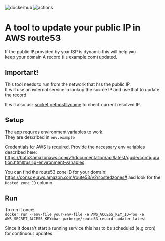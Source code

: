 ![dockerhub](https://img.shields.io/docker/pulls/parberge/route53-record-updater.svg)
![actions](https://github.com/parberge/route53-record-updater/workflows/Python%20testing/badge.svg)

# A tool to update your public IP in AWS route53
If the public IP provided by your ISP is dynamic this will help you  
keep your domain A record (i.e example.com) updated.

## Important!
This tool needs to run from the network that has the public IP.  
It will use an external service to lookup the source IP and use that to update the record.

It will also use [socket.gethostbyname](https://docs.python.org/3/library/socket.html#socket.gethostbyname) to check current resolved IP.

## Setup
The app requires environment variables to work.  
They are described in `env.example`

Credentials for AWS is required.
Provide the necessary env variables described here:  
https://boto3.amazonaws.com/v1/documentation/api/latest/guide/configuration.html#using-environment-variables

You can find the route53 zone ID for your domain:
https://console.aws.amazon.com/route53/v2/hostedzones# and look for the `Hosted zone ID` column.


## Run
To run it once:  
`docker run --env-file your-env-file -e AWS_ACCESS_KEY_ID=foo -e AWS_SECRET_ACCESS_KEY=bar parberge/route53-record-updater:latest`

Since it doesn't start a running service this has to be scheduled (e.g cron) for continuous updates
